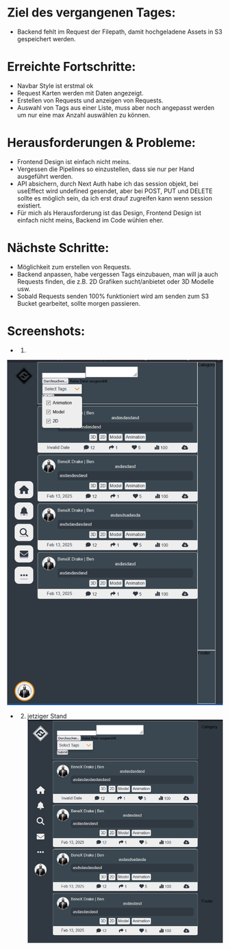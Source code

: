 # Ziel des vergangenen Tages:
- Backend fehlt im Request der Filepath, damit hochgeladene Assets in S3 gespeichert werden.

# Erreichte Fortschritte:
- Navbar Style ist erstmal ok
- Request Karten werden mit Daten angezeigt.
- Erstellen von Requests und anzeigen von Requests.
- Auswahl von Tags aus einer Liste, muss aber noch angepasst werden um nur eine max Anzahl auswählen zu können.

# Herausforderungen & Probleme:
- Frontend Design ist einfach nicht meins.
- Vergessen die Pipelines so einzustellen, dass sie nur per Hand ausgeführt werden.
- API absichern, durch Next Auth habe ich das session objekt, bei useEffect wird undefined gesendet, aber bei POST, PUT und DELETE sollte es möglich sein, da ich erst drauf zugreifen kann wenn session existiert.
- Für mich als Herausforderung ist das Design, Frontend Design ist einfach nicht meins, Backend im Code wühlen eher.

# Nächste Schritte:
- Möglichkeit zum erstellen von Requests.
- Backend anpassen, habe vergessen Tags einzubauen, man will ja auch Requests finden, die z.B. 2D Grafiken sucht/anbietet oder 3D Modelle usw.
- Sobald Requests senden 100% funktioniert wird am senden zum S3 Bucket gearbeitet, sollte morgen passieren.


# Screenshots:
- 1.
![](./images/Screenshot%202025-02-13%20211951.png)
- 2. jetziger Stand
![](./images/Screenshot%202025-02-13%20214359.png)